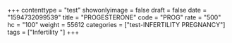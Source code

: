 +++
contenttype = "test"
showonlyimage = false
draft = false
date = "1594732099539"
title = "PROGESTERONE"
code = "PROG"
rate = "500"
hc = "100"
weight = 55612
categories = ["test-INFERTILITY PREGNANCY"]
tags = ["Infertility "]
+++

